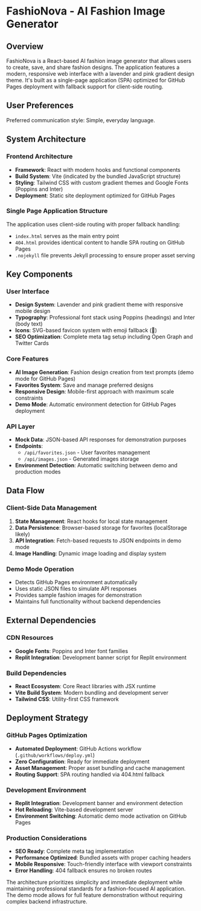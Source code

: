 # FashioNova - AI Fashion Image Generator

## Overview

FashioNova is a React-based AI fashion image generator that allows users to create, save, and share fashion designs. The application features a modern, responsive web interface with a lavender and pink gradient design theme. It's built as a single-page application (SPA) optimized for GitHub Pages deployment with fallback support for client-side routing.

## User Preferences

Preferred communication style: Simple, everyday language.

## System Architecture

### Frontend Architecture
- **Framework**: React with modern hooks and functional components
- **Build System**: Vite (indicated by the bundled JavaScript structure)
- **Styling**: Tailwind CSS with custom gradient themes and Google Fonts (Poppins and Inter)
- **Deployment**: Static site deployment optimized for GitHub Pages

### Single Page Application Structure
The application uses client-side routing with proper fallback handling:
- `index.html` serves as the main entry point
- `404.html` provides identical content to handle SPA routing on GitHub Pages
- `.nojekyll` file prevents Jekyll processing to ensure proper asset serving

## Key Components

### User Interface
- **Design System**: Lavender and pink gradient theme with responsive mobile design
- **Typography**: Professional font stack using Poppins (headings) and Inter (body text)
- **Icons**: SVG-based favicon system with emoji fallback (👗)
- **SEO Optimization**: Complete meta tag setup including Open Graph and Twitter Cards

### Core Features
- **AI Image Generation**: Fashion design creation from text prompts (demo mode for GitHub Pages)
- **Favorites System**: Save and manage preferred designs
- **Responsive Design**: Mobile-first approach with maximum scale constraints
- **Demo Mode**: Automatic environment detection for GitHub Pages deployment

### API Layer
- **Mock Data**: JSON-based API responses for demonstration purposes
- **Endpoints**: 
  - `/api/favorites.json` - User favorites management
  - `/api/images.json` - Generated images storage
- **Environment Detection**: Automatic switching between demo and production modes

## Data Flow

### Client-Side Data Management
1. **State Management**: React hooks for local state management
2. **Data Persistence**: Browser-based storage for favorites (localStorage likely)
3. **API Integration**: Fetch-based requests to JSON endpoints in demo mode
4. **Image Handling**: Dynamic image loading and display system

### Demo Mode Operation
- Detects GitHub Pages environment automatically
- Uses static JSON files to simulate API responses
- Provides sample fashion images for demonstration
- Maintains full functionality without backend dependencies

## External Dependencies

### CDN Resources
- **Google Fonts**: Poppins and Inter font families
- **Replit Integration**: Development banner script for Replit environment

### Build Dependencies
- **React Ecosystem**: Core React libraries with JSX runtime
- **Vite Build System**: Modern bundling and development server
- **Tailwind CSS**: Utility-first CSS framework

## Deployment Strategy

### GitHub Pages Optimization
- **Automated Deployment**: GitHub Actions workflow (`.github/workflows/deploy.yml`)
- **Zero Configuration**: Ready for immediate deployment
- **Asset Management**: Proper asset bundling and cache management
- **Routing Support**: SPA routing handled via 404.html fallback

### Development Environment
- **Replit Integration**: Development banner and environment detection
- **Hot Reloading**: Vite-based development server
- **Environment Switching**: Automatic demo mode activation on GitHub Pages

### Production Considerations
- **SEO Ready**: Complete meta tag implementation
- **Performance Optimized**: Bundled assets with proper caching headers
- **Mobile Responsive**: Touch-friendly interface with viewport constraints
- **Error Handling**: 404 fallback ensures no broken routes

The architecture prioritizes simplicity and immediate deployment while maintaining professional standards for a fashion-focused AI application. The demo mode allows for full feature demonstration without requiring complex backend infrastructure.